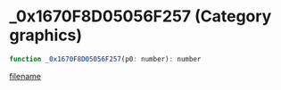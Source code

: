 # _0x1670F8D05056F257 (Category graphics)

```js
function _0x1670F8D05056F257(p0: number): number
```

[filename](_0x1670F8D05056F257_m.md ':include')